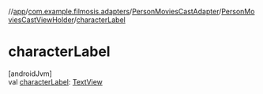 //[app](../../../../index.md)/[com.example.filmosis.adapters](../../index.md)/[PersonMoviesCastAdapter](../index.md)/[PersonMoviesCastViewHolder](index.md)/[characterLabel](character-label.md)

# characterLabel

[androidJvm]\
val [characterLabel](character-label.md): [TextView](https://developer.android.com/reference/kotlin/android/widget/TextView.html)
